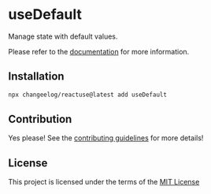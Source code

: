 # useDefault

Manage state with default values.

Please refer to the [documentation](#) for more information.

## Installation

```bash
npx changeelog/reactuse@latest add useDefault
```

## Contribution

Yes please! See the [contributing guidelines](#) for more details!

## License

This project is licensed under the terms of the [MIT License](/LICENSE)

